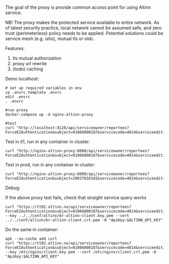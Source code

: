 The goal of the proxy is provide common access point for using Altinn service. 

NB! The proxy makes the protected service available to entire network. As of latest security practice, local network cannot be assumed safe, and zero trust (perimeterless) policy needs to be applied. Potential solutions could be service mesh (e.g. istio), mutual tls or oidc.

Features:
1. tls mutual authorization
2. proxy url rewrite
3. (todo) caching

Demo localhost:

```
# set up required variables in env
cp .envrc.template .envrc
edit .envrc
. .envrc

#run proxy
docker-compose up -d nginx-altinn-proxy

#test
curl "http://localhost:8126/api/serviceowner/reportees?ForceEIAuthentication&subject=01066800187&servicecode=4814&serviceedition=1"
```

Test in it1, run in any container in cluster:
```
curl "http://nginx-altinn-proxy:8080/api/serviceowner/reportees?ForceEIAuthentication&subject=01066800187&servicecode=4814&serviceedition=1"
```

Test in prod, run in any container in cluster:
```
curl "http://nginx-altinn-proxy:8080/api/serviceowner/reportees?ForceEIAuthentication&subject=29037816165&servicecode=4814&serviceedition=1"
```


Debug:

If the above proxy test fails, check that straight service query works
```
curl "https://tt02.altinn.no/api/serviceowner/reportees?ForceEIAuthentication&subject=01066800187&servicecode=4814&serviceedition=1" --key ../../conf/altinn/br-altinn-client.key.pem --cert ../../conf/altinn/br-altinn-client.crt.pem -H "ApiKey:$ALTINN_API_KEY"
```

Do the same in container:
```
apk --no-cache add curl
curl "https://tt02.altinn.no/api/serviceowner/reportees?ForceEIAuthentication&subject=01066800187&servicecode=4814&serviceedition=1" --key /etc/nginx/client.key.pem --cert /etc/nginx/client.crt.pem -H "ApiKey:$ALTINN_API_KEY"
```
